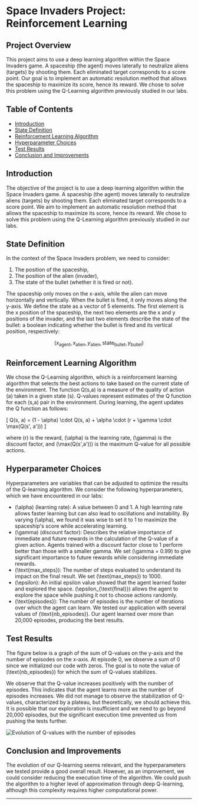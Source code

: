 # Space Invaders Project: Reinforcement Learning

## Project Overview
This project aims to use a deep learning algorithm within the Space Invaders game. A spaceship (the agent) moves laterally to neutralize aliens (targets) by shooting them. Each eliminated target corresponds to a score point. Our goal is to implement an automatic resolution method that allows the spaceship to maximize its score, hence its reward. We chose to solve this problem using the Q-Learning algorithm previously studied in our labs.

## Table of Contents
- [Introduction](#introduction)
- [State Definition](#state-definition)
- [Reinforcement Learning Algorithm](#reinforcement-learning-algorithm)
- [Hyperparameter Choices](#hyperparameter-choices)
- [Test Results](#test-results)
- [Conclusion and Improvements](#conclusion-and-improvements)

## Introduction
The objective of the project is to use a deep learning algorithm within the Space Invaders game. A spaceship (the agent) moves laterally to neutralize aliens (targets) by shooting them. Each eliminated target corresponds to a score point. We aim to implement an automatic resolution method that allows the spaceship to maximize its score, hence its reward. We chose to solve this problem using the Q-Learning algorithm previously studied in our labs.

## State Definition
In the context of the Space Invaders problem, we need to consider:
1. The position of the spaceship,
2. The position of the alien (invader),
3. The state of the bullet (whether it is fired or not).

The spaceship only moves on the x-axis, while the alien can move horizontally and vertically. When the bullet is fired, it only moves along the y-axis. We define the state as a vector of 5 elements. The first element is the x position of the spaceship, the next two elements are the x and y positions of the invader, and the last two elements describe the state of the bullet: a boolean indicating whether the bullet is fired and its vertical position, respectively:

$$ (x_{\text{agent}}, x_{\text{alien}}, y_{\text{alien}}, \text{state}_{\text{bullet}}, y_{\text{bullet}}) $$

## Reinforcement Learning Algorithm
We chose the Q-Learning algorithm, which is a reinforcement learning algorithm that selects the best actions to take based on the current state of the environment. The function Q(s,a) is a measure of the quality of action \(a\) taken in a given state \(s\). Q-values represent estimates of the Q function for each (s,a) pair in the environment. During learning, the agent updates the Q function as follows:

\[ Q(s, a) = (1 - \alpha) \cdot Q(s, a) + \alpha \cdot (r + \gamma \cdot \max(Q(s', a'))) \]

where \(r\) is the reward, \(\alpha\) is the learning rate, \(\gamma\) is the discount factor, and \(\max(Q(s',a'))\) is the maximum Q-value for all possible actions.

## Hyperparameter Choices
Hyperparameters are variables that can be adjusted to optimize the results of the Q-learning algorithm. We consider the following hyperparameters, which we have encountered in our labs:

- \(\alpha\) (learning rate): A value between 0 and 1. A high learning rate allows faster learning but can also lead to oscillations and instability. By varying \(\alpha\), we found it was wise to set it to 1 to maximize the spaceship's score while accelerating learning.
- \(\gamma\) (discount factor): Describes the relative importance of immediate and future rewards in the calculation of the Q-value of a given action. Agents trained with a discount factor close to 1 perform better than those with a smaller gamma. We set \(\gamma = 0.99\) to give significant importance to future rewards while considering immediate rewards.
- \(\text{max\_steps}\): The number of steps evaluated to understand its impact on the final result. We set \(\text{max\_steps}\) to 1000.
- \(\epsilon\): An initial epsilon value showed that the agent learned faster and explored the space. \(\epsilon_{\text{final}}\) allows the agent to explore the space while pushing it not to choose actions randomly.
- \(\text{episodes}\): The number of episodes is the number of iterations over which the agent can learn. We tested our application with several values of \(\text{nb\_episodes}\). Our agent learned over more than 20,000 episodes, producing the best results.

## Test Results
The figure below is a graph of the sum of Q-values on the y-axis and the number of episodes on the x-axis. At episode 0, we observe a sum of 0 since we initialized our code with zeros. The goal is to note the value of \(\text{nb\_episodes}\) for which the sum of Q-values stabilizes.

We observe that the Q-value increases positively with the number of episodes. This indicates that the agent learns more as the number of episodes increases. We did not manage to observe the stabilization of Q-values, characterized by a plateau, but theoretically, we should achieve this. It is possible that our exploration is insufficient and we need to go beyond 20,000 episodes, but the significant execution time prevented us from pushing the tests further.

![Evolution of Q-values with the number of episodes](./Images/qvaleur.png)

## Conclusion and Improvements
The evolution of our Q-learning seems relevant, and the hyperparameters we tested provide a good overall result. However, as an improvement, we could consider reducing the execution time of the algorithm. We could push the algorithm to a higher level of approximation through deep Q-learning, although this complexity requires higher computational power.

---
